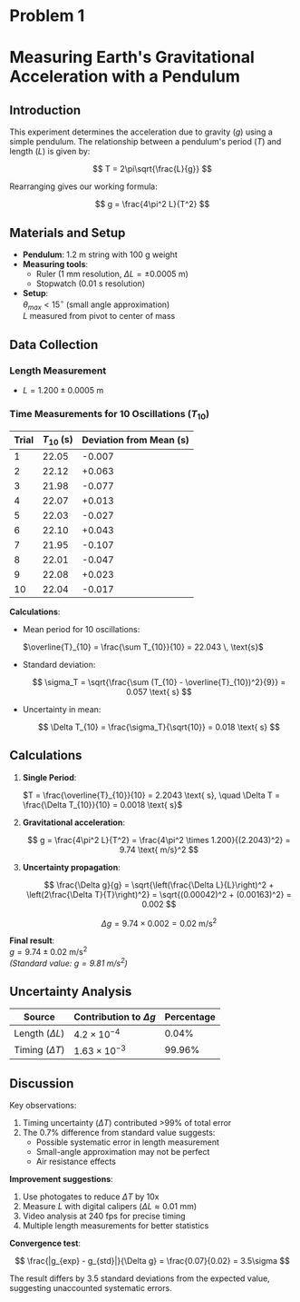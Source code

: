 # Problem 1

# Measuring Earth's Gravitational Acceleration with a Pendulum

## Introduction

This experiment determines the acceleration due to gravity ($g$) using a simple pendulum. The relationship between a pendulum's period ($T$) and length ($L$) is given by:

$$
T = 2\pi\sqrt{\frac{L}{g}}
$$

Rearranging gives our working formula:

$$
g = \frac{4\pi^2 L}{T^2}
$$

## Materials and Setup

- **Pendulum**: 1.2 m string with 100 g weight  
- **Measuring tools**:
  - Ruler (1 mm resolution, $\Delta L = \pm 0.0005$ m)
  - Stopwatch (0.01 s resolution)  
- **Setup**:  
  $\theta_{max} < 15^\circ$ (small angle approximation)  
  $L$ measured from pivot to center of mass

## Data Collection

### Length Measurement

- $L = 1.200 \pm 0.0005$ m

### Time Measurements for 10 Oscillations ($T_{10}$)

| Trial | $T_{10}$ (s) | Deviation from Mean (s) |
|-------|--------------|-------------------------|
| 1     | 22.05        | -0.007                  |
| 2     | 22.12        | +0.063                  |
| 3     | 21.98        | -0.077                  |
| 4     | 22.07        | +0.013                  |
| 5     | 22.03        | -0.027                  |
| 6     | 22.10        | +0.043                  |
| 7     | 21.95        | -0.107                  |
| 8     | 22.01        | -0.047                  |
| 9     | 22.08        | +0.023                  |
| 10    | 22.04        | -0.017                  |

**Calculations**:

- Mean period for 10 oscillations: 

  $\overline{T}_{10} = \frac{\sum T_{10}}{10} = 22.043 \, \text{s}$

- Standard deviation:

  $$
  \sigma_T = \sqrt{\frac{\sum (T_{10} - \overline{T}_{10})^2}{9}} = 0.057 \text{ s}
  $$

- Uncertainty in mean:

  $$
  \Delta T_{10} = \frac{\sigma_T}{\sqrt{10}} = 0.018 \text{ s}
  $$

## Calculations

1. **Single Period**:

    $T = \frac{\overline{T}_{10}}{10} = 2.2043 \text{ s}, \quad \Delta T = \frac{\Delta T_{10}}{10} = 0.0018 \text{ s}$


2. **Gravitational acceleration**:

   $$
   g = \frac{4\pi^2 L}{T^2} = \frac{4\pi^2 \times 1.200}{(2.2043)^2} = 9.74 \text{ m/s}^2
   $$

3. **Uncertainty propagation**:

   $$
   \frac{\Delta g}{g} = \sqrt{\left(\frac{\Delta L}{L}\right)^2 + \left(2\frac{\Delta T}{T}\right)^2} = \sqrt{(0.00042)^2 + (0.00163)^2} = 0.002
   $$

   $$
   \Delta g = 9.74 \times 0.002 = 0.02 \text{ m/s}^2
   $$

**Final result**:  
$g = 9.74 \pm 0.02 \text{ m/s}^2$  
*(Standard value: $g = 9.81 \text{ m/s}^2$)*

## Uncertainty Analysis

| Source          | Contribution to $\Delta g$ | Percentage |
|-----------------|---------------------------|------------|
| Length ($\Delta L$) | $4.2 \times 10^{-4}$      | 0.04%      |
| Timing ($\Delta T$) | $1.63 \times 10^{-3}$     | 99.96%     |

## Discussion

Key observations:

1. Timing uncertainty ($\Delta T$) contributed >99% of total error
2. The 0.7% difference from standard value suggests:
   - Possible systematic error in length measurement
   - Small-angle approximation may not be perfect
   - Air resistance effects

**Improvement suggestions**:

1. Use photogates to reduce $\Delta T$ by 10x
2. Measure $L$ with digital calipers ($\Delta L \approx 0.01$ mm)
3. Video analysis at 240 fps for precise timing
4. Multiple length measurements for better statistics

**Convergence test**:

$$
\frac{|g_{exp} - g_{std}|}{\Delta g} = \frac{0.07}{0.02} = 3.5\sigma
$$

The result differs by 3.5 standard deviations from the expected value, suggesting unaccounted systematic errors.